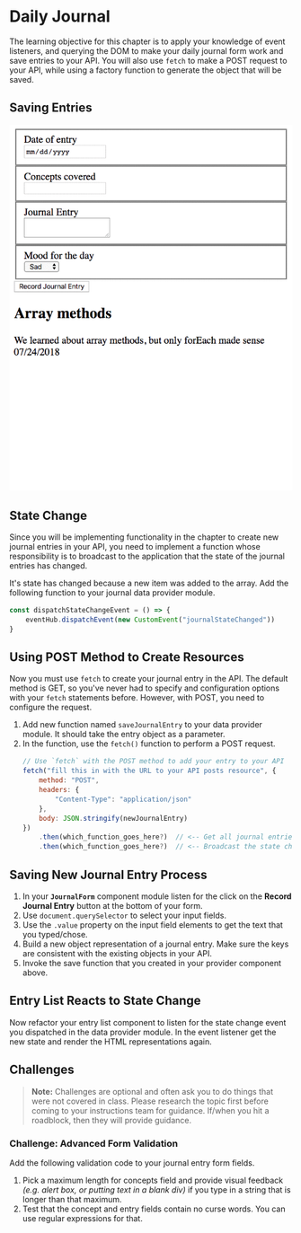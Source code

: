 # Daily Journal

The learning objective for this chapter is to apply your knowledge of event listeners, and querying the DOM to make your daily journal form work and save entries to your API. You will also use `fetch` to make a POST request to your API, while using a factory function to generate the object that will be saved.

## Saving Entries

![animation of saving new entries and rendering them](./images/QBpNpy7FDL.gif)

## State Change

Since you will be implementing functionality in the chapter to create new journal entries in your API, you need to implement a function whose responsibility is to broadcast to the application that the state of the journal entries has changed.

It's state has changed because a new item was added to the array. Add the following function to your journal data provider module.

```js
const dispatchStateChangeEvent = () => {
    eventHub.dispatchEvent(new CustomEvent("journalStateChanged"))
}
```

## Using POST Method to Create Resources

Now you must use `fetch` to create your journal entry in the API. The default method is GET, so you've never had to specify and configuration options with your `fetch` statements before. However, with POST, you need to configure the request.

1. Add new function named `saveJournalEntry` to your data provider module. It should take the entry object as a parameter.
1. In the function, use the `fetch()` function to perform a POST request.
    ```js
    // Use `fetch` with the POST method to add your entry to your API
    fetch("fill this in with the URL to your API posts resource", {
        method: "POST",
        headers: {
            "Content-Type": "application/json"
        },
        body: JSON.stringify(newJournalEntry)
    })
        .then(which_function_goes_here?)  // <-- Get all journal entries
        .then(which_function_goes_here?)  // <-- Broadcast the state change event
    ```

## Saving New Journal Entry Process


1. In your **`JournalForm`** component module listen for the click on the **Record Journal Entry** button at the bottom of your form.
1. Use `document.querySelector` to select your input fields.
1. Use the `.value` property on the input field elements to get the text that you typed/chose.
1. Build a new object representation of a journal entry. Make sure the keys are consistent with the existing objects in your API.
1. Invoke the save function that you created in your provider component above.

## Entry List Reacts to State Change

Now refactor your entry list component to listen for the state change event you dispatched in the data provider module. In the event listener get the new state and render the HTML representations again.

## Challenges

> **Note:** Challenges are optional and often ask you to do things that were not covered in class. Please research the topic first before coming to your instructions team for guidance. If/when you hit a roadblock, then they will provide guidance.

### Challenge: Advanced Form Validation

Add the following validation code to your journal entry form fields.

1. Pick a maximum length for concepts field and provide visual feedback _(e.g. alert box, or putting text in a blank div)_ if you type in a string that is longer than that maximum.
1. Test that the concept and entry fields contain no curse words. You can use regular expressions for that.
